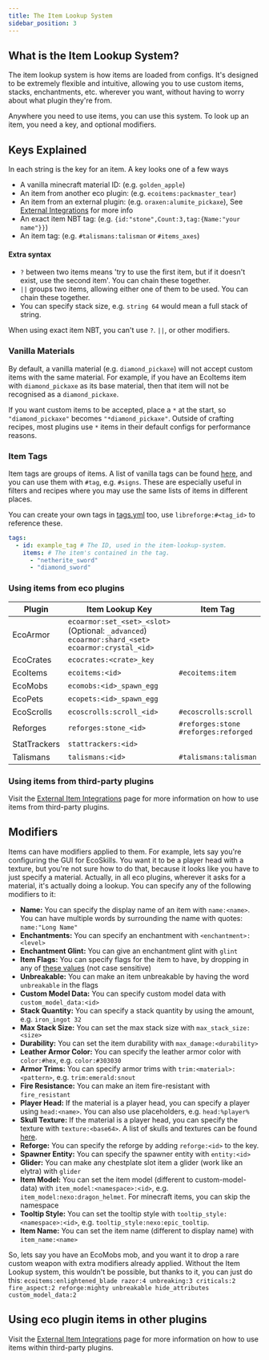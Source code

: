 ```yaml
---
title: The Item Lookup System
sidebar_position: 3
---
```


## What is the Item Lookup System?

The item lookup system is how items are loaded from configs. It's designed to be extremely flexible and intuitive, allowing you to use custom items, stacks, enchantments, etc. wherever you want, without having to worry about what plugin they're from.

Anywhere you need to use items, you can use this system. To look up an item, you need a key, and optional modifiers.

## Keys Explained

In each string is the key for an item. A key looks one of a few ways

- A vanilla minecraft material ID: (e.g. `golden_apple`)
- An item from another eco plugin: (e.g. `ecoitems:packmaster_tear`) 
- An item from an external plugin: (e.g. `oraxen:alumite_pickaxe`), See [External Integrations](https://plugins.auxilor.io/all-plugins/the-item-lookup-system/external-integrations) for more info
- An exact item NBT tag: (e.g. `{id:"stone",Count:3,tag:{Name:"your name"}}`)
- An item tag: (e.g. `#talismans:talisman` or `#items_axes`)

#### Extra syntax

- `?` between two items means 'try to use the first item, but if it doesn't exist, use the second item'. You can chain these together.
- `||` groups two items, allowing either one of them to be used. You can chain these together.
- You can specify stack size, e.g. `string 64` would mean a full stack of string.

When using exact item NBT, you can't use `?`. `||`, or other modifiers.

### Vanilla Materials

By default, a vanilla material (e.g. `diamond_pickaxe`) will not accept custom items with the same material. For example, if you have an EcoItems item with `diamond_pickaxe` as its base material,
then that item will not be recognised as a `diamond_pickaxe`.

If you want custom items to be accepted, place a `*` at the start, so `"diamond_pickaxe"` becomes `"*diamond_pickaxe"`. Outside of crafting recipes, most plugins use `*` items in their
default configs for performance reasons.

### Item Tags

Item tags are groups of items. A list of vanilla tags can be found [here](https://hub.spigotmc.org/javadocs/bukkit/org/bukkit/Tag.html), and you can use them with `#tag`, e.g. `#signs`. These are especially useful in filters and recipes where you may use the same lists of items in different places.

You can create your own tags in [tags.yml](https://plugins.auxilor.io/all-plugins/the-item-lookup-system#item-tags) too, use `libreforge:#<tag_id>` to reference these.
```yaml
tags:
  - id: example_tag # The ID, used in the item-lookup-system.
    items: # The item's contained in the tag.
      - "netherite_sword"
      - "diamond_sword"
```

### Using items from eco plugins

| Plugin       | Item Lookup Key                                                                                             | Item Tag                              |
| ------------ | ----------------------------------------------------------------------------------------------------------- | ------------------------------------- |
| EcoArmor     | `ecoarmor:set_<set>_<slot>` (Optional: `_advanced`) <br/>`ecoarmor:shard_<set>`<br/>`ecoarmor:crystal_<id>` |                                       |
| EcoCrates    | `ecocrates:<crate>_key`                                                                                     |                                       |
| EcoItems     | `ecoitems:<id>`                                                                                             | `#ecoitems:item`                      |
| EcoMobs      | `ecomobs:<id>_spawn_egg`                                                                                    |                                       |
| EcoPets      | `ecopets:<id>_spawn_egg`                                                                                    |                                       |
| EcoScrolls   | `ecoscrolls:scroll_<id>`                                                                                    | `#ecoscrolls:scroll`                  |
| Reforges     | `reforges:stone_<id>`                                                                                       | `#reforges:stone`<br/>`#reforges:reforged` |
| StatTrackers | `stattrackers:<id>`                                                                                         |                                       |
| Talismans    | `talismans:<id>`                                                                                            | `#talismans:talisman`                 |

### Using items from third-party plugins

Visit the [External Item Integrations](https://plugins.auxilor.io/all-plugins/the-item-lookup-system/external-integrations) page for more information on how to use items from third-party plugins.

## Modifiers

Items can  have modifiers applied to them. For example, lets say you're configuring the GUI for EcoSkills. You want it to be a player head with a texture, but you're not sure how to do that, because it looks like you have to just specify a material. Actually, in all eco plugins, wherever it asks for a material, it's actually doing a lookup. You can specify any of the following modifiers to it:

- **Name:** You can specify the display name of an item with `name:<name>`. You can have multiple words by surrounding the name with quotes: `name:"Long Name"`
- **Enchantments:** You can specify an enchantment with `<enchantment>:<level>`
- **Enchantment Glint:** You can give an enchantment glint with `glint`
- **Item Flags:** You can specify flags for the item to have, by dropping in any of [these values](https://hub.spigotmc.org/javadocs/bukkit/org/bukkit/inventory/ItemFlag.html) (not case sensitive)
- **Unbreakable:** You can make an item unbreakable by having the word `unbreakable` in the flags
- **Custom Model Data:** You can specify custom model data with `custom_model_data:<id>`
- **Stack Quantity:** You can specify a stack quantity by using the amount, e.g. `iron_ingot 32`
- **Max Stack Size:** You can set the max stack size with `max_stack_size:<size>`
- **Durability:** You can set the item durability with `max_damage:<durability>`
- **Leather Armor Color:** You can specify the leather armor color with `color:#hex`, e.g. `color:#303030`
- **Armor Trims:** You can specify armor trims with `trim:<material>:<pattern>`, e.g. `trim:emerald:snout`
- **Fire Resistance:** You can make an item fire-resistant with `fire_resistant`
- **Player Head:** If the material is a player head, you can specify a player using `head:<name>`. You can also use placeholders, e.g. `head:%player%`
- **Skull Texture:** If the material is a player head, you can specify the texture with `texture:<base64>`. A list of skulls and textures can be found [here](https://minecraft-heads.com/).
- **Reforge:** You can specify the reforge by adding `reforge:<id>` to the key.
- **Spawner Entity:** You can specify the spawner entity with `entity:<id>`
- **Glider:** You can make any chestplate slot item a glider (work like an elytra) with `glider`
- **Item Model:** You can set the item model (different to custom-model-data) with `item_model:<namespace>:<id>`, e.g. `item_model:nexo:dragon_helmet`. For minecraft items, you can skip the namespace
- **Tooltip Style:** You can set the tooltip style with `tooltip_style:<namespace>:<id>`, e.g. `tooltip_style:nexo:epic_tooltip`.
- **Item Name:** You can set the item name (different to display name) with `item_name:<name>`

So, lets say you have an EcoMobs mob, and you want it to drop a rare custom weapon with extra modifiers already applied. Without the Item Lookup system, this wouldn't be possible, but thanks to it, you can just do this: `ecoitems:enlightened_blade razor:4 unbreaking:3 criticals:2 fire_aspect:2 reforge:mighty unbreakable hide_attributes custom_model_data:2`

## Using eco plugin items in other plugins

Visit the [External Item Integrations](https://plugins.auxilor.io/all-plugins/the-item-lookup-system/external-integrations) page for more information on how to use items within third-party plugins.
